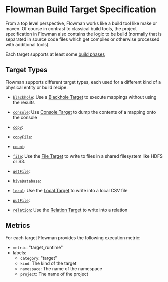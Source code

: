 # Flowman Build Target Specification

From a top level perspective, Flowman works like a build tool like make or maven. Of course in contrast to classical
build tools, the project specification in Flowman also contains the logic to be build (normally that is separated
in source code files which get compiles or otherwise processed with additional tools).

Each target supports at least some [build phases](../../lifecycle.md)


## Target Types

Flowman supports different target types, each used for a different kind of a physical entity or build recipe.

* [`blackhole`](blackhole.md): 
Use a [Blackhole Target](blackhole.md) to execute mappings without using the results

* [`console`](console.md): 
Use [Console Target](console.md) to dump the contents of a mapping onto the console

* [`copy`](copy.md): 

* [`copyFile`](copy-file.md): 

* [`count`](count.md): 

* [`file`](file.md): 
Use the [File Target](file.md) to write to files in a shared filesystem like HDFS or S3.

* [`getFile`](get-file.md): 

* [`hiveDatabase`](hive-database.md): 

* [`local`](local.md): 
Use the [Local Target](local.md) to write into a local CSV file

* [`putFile`](put-file.md): 

* [`relation`](relation.md): 
Use the [Relation Target](relation.md) to write into a relation


## Metrics

For each target Flowman provides the following execution metric:
* `metric`: "target_runtime"
* labels: 
  * `category`: "target"
  * `kind`: The kind of the target
  * `namespace`: The name of the namespace
  * `project`: The name of the project 

